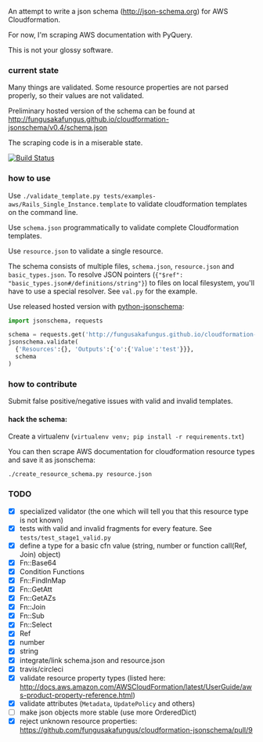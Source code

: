 An attempt to write a json schema (http://json-schema.org) for AWS Cloudformation.

For now, I'm scraping AWS documentation with PyQuery.

This is not your glossy software.

### current state
Many things are validated.
Some resource properties are not parsed properly, so their values are not validated.

Preliminary hosted version of the schema can be found at http://fungusakafungus.github.io/cloudformation-jsonschema/v0.4/schema.json

The scraping code is in a miserable state.

[![Build Status](https://travis-ci.org/fungusakafungus/cloudformation-jsonschema.svg?branch=master)](https://travis-ci.org/fungusakafungus/cloudformation-jsonschema)

### how to use
Use `./validate_template.py tests/examples-aws/Rails_Single_Instance.template` to validate cloudformation templates on the command line.

Use `schema.json` programmatically to validate complete Cloudformation templates.

Use `resource.json` to validate a single resource.

The schema consists of multiple files, `schema.json`, `resource.json` and `basic_types.json`. To resolve JSON pointers (`{"$ref": "basic_types.json#/definitions/string"}`) to files on local filesystem, you'll have to use a special resolver. See `val.py` for the example.

Use released hosted version with [python-jsonschema](http://python-jsonschema.readthedocs.io/en/latest/):
```python
import jsonschema, requests

schema = requests.get('http://fungusakafungus.github.io/cloudformation-jsonschema/v0.4/schema.json').json()
jsonschema.validate(
  {'Resources':{}, 'Outputs':{'o':{'Value':'test'}}},
  schema
)
```


### how to contribute
Submit false positive/negative issues with valid and invalid templates.

#### hack the schema:

Create a virtualenv (`virtualenv venv; pip install -r requirements.txt`)

You can then scrape AWS documentation for cloudformation resource types and save it as jsonschema:

```
./create_resource_schema.py resource.json
```

### TODO
 - [x] specialized validator (the one which will tell you that this resource type is not known)
 - [x] tests with valid and invalid fragments for every feature. See `tests/test_stage1_valid.py`
 - [x] define a type for a basic cfn value (string, number or function call(Ref, Join) object)
  - [x] Fn::Base64
  - [x] Condition Functions
  - [x] Fn::FindInMap
  - [x] Fn::GetAtt
  - [x] Fn::GetAZs
  - [x] Fn::Join
  - [x] Fn::Sub
  - [x] Fn::Select
  - [x] Ref
  - [x] number
  - [x] string
 - [x] integrate/link schema.json and resource.json
 - [x] travis/circleci
 - [x] validate resource property types (listed here: http://docs.aws.amazon.com/AWSCloudFormation/latest/UserGuide/aws-product-property-reference.html)
 - [x] validate attributes (`Metadata`, `UpdatePolicy` and others)
 - [ ] make json objects more stable (use more OrderedDict)
 - [x] reject unknown resource properties: https://github.com/fungusakafungus/cloudformation-jsonschema/pull/9

